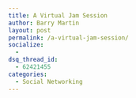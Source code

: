 ```yaml
---
title: A Virtual Jam Session
author: Barry Martin
layout: post
permalink: /a-virtual-jam-session/
socialize:
  - 
dsq_thread_id:
  - 62421455
categories:
  - Social Networking
---
```

